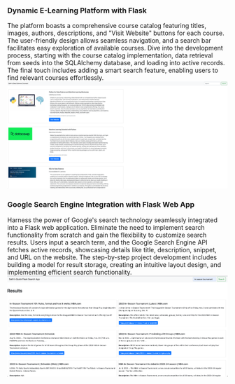 ### Dynamic E-Learning Platform with Flask
The platform boasts a comprehensive course catalog featuring titles, images, authors, descriptions, and "Visit Website" buttons for each course. The user-friendly design allows seamless navigation, and a search bar facilitates easy exploration of available courses. Dive into the development process, starting with the course catalog implementation, data retrieval from seeds into the SQLAlchemy database, and loading into active records. The final touch includes adding a smart search feature, enabling users to find relevant courses effortlessly.
![Sath's ELearning Page](ELearning-Courses-Flask-App/example.png)

### Google Search Engine Integration with Flask Web App
Harness the power of Google's search technology seamlessly integrated into a Flask web application. Eliminate the need to implement search functionality from scratch and gain the flexibility to customize search results. Users input a search term, and the Google Search Engine API fetches active records, showcasing details like title, description, snippet, and URL on the website. The step-by-step project development includes building a model for result storage, creating an intuitive layout design, and implementing efficient search functionality.
![Sath's Quick Search Engine](Google-Search-Api-Flask-App/example.png)
